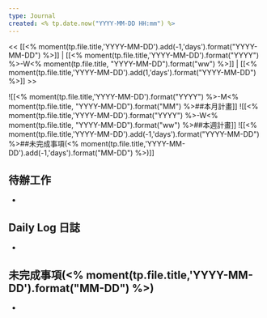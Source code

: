 ```yaml
---
type: Journal
created: <% tp.date.now("YYYY-MM-DD HH:mm") %>
---
```

<< [[<% moment(tp.file.title,'YYYY-MM-DD').add(-1,'days').format("YYYY-MM-DD") %>]] | [[<% moment(tp.file.title,'YYYY-MM-DD').format("YYYY") %>-W<% moment(tp.file.title, "YYYY-MM-DD").format("ww") %>]] | [[<% moment(tp.file.title,'YYYY-MM-DD').add(1,'days').format("YYYY-MM-DD") %>]] >>

![[<% moment(tp.file.title,'YYYY-MM-DD').format("YYYY") %>-M<% moment(tp.file.title, "YYYY-MM-DD").format("MM") %>##本月計畫]]
![[<% moment(tp.file.title,'YYYY-MM-DD').format("YYYY") %>-W<% moment(tp.file.title, "YYYY-MM-DD").format("ww") %>##本週計畫]]
![[<% moment(tp.file.title,'YYYY-MM-DD').add(-1,'days').format("YYYY-MM-DD") %>##未完成事項(<% moment(tp.file.title,'YYYY-MM-DD').add(-1,'days').format("MM-DD") %>)]]

## 待辦工作
- 

## Daily Log 日誌
- 

## 未完成事項(<% moment(tp.file.title,'YYYY-MM-DD').format("MM-DD") %>)
- 